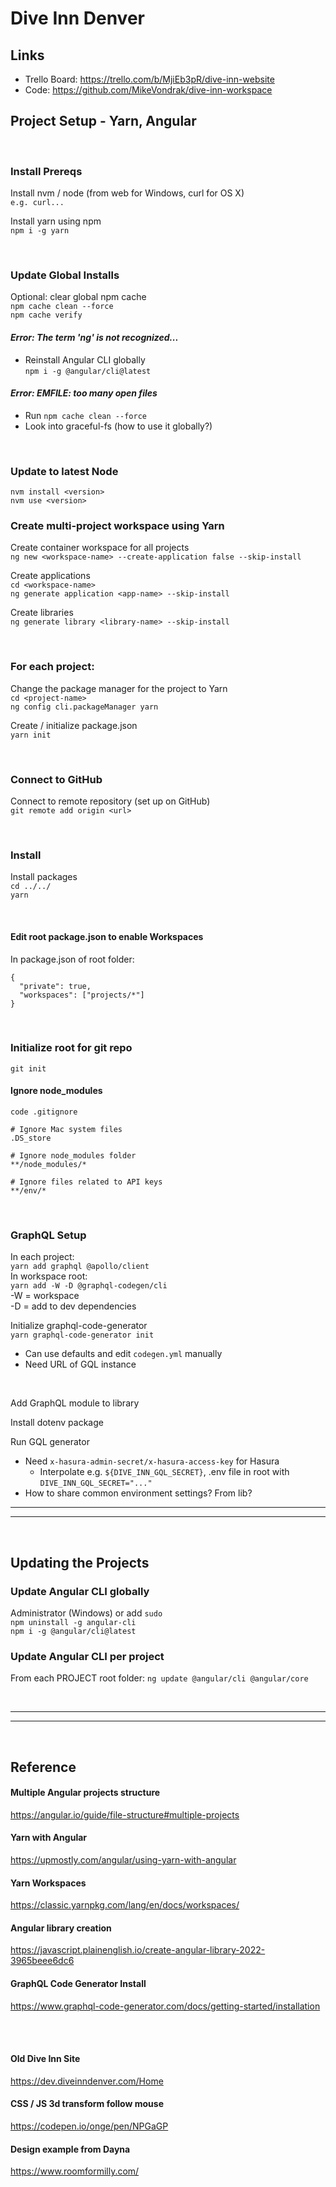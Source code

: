 # Dive Inn Denver<br>

## Links
- Trello Board: https://trello.com/b/MjiEb3pR/dive-inn-website
- Code: https://github.com/MikeVondrak/dive-inn-workspace

## Project Setup - Yarn, Angular
<br>

### **Install Prereqs**
Install nvm / node (from web for Windows, curl for OS X)<br>
`e.g. curl...`<br>

Install yarn using npm<br>
`npm i -g yarn`

<br>

### **Update Global Installs**
Optional: clear global npm cache<br>
`npm cache clean --force`<br>
`npm cache verify`<br>

#### *Error: The term 'ng' is not recognized...*
* Reinstall Angular CLI globally<br>
  `npm i -g @angular/cli@latest`
#### *Error: EMFILE: too many open files*
* Run `npm cache clean --force`
* Look into graceful-fs (how to use it globally?)

<br>

### **Update to latest Node**
`nvm install <version>`<br>
`nvm use <version>`<br>

### **Create multi-project workspace using Yarn**
Create container workspace for all projects<br>
`ng new <workspace-name> --create-application false --skip-install`<br>

Create applications<br>
`cd <workspace-name>`<br>
`ng generate application <app-name> --skip-install`

Create libraries<br>
`ng generate library <library-name> --skip-install`

<br>

### **For each project:**
Change the package manager for the project to Yarn<br>
`cd <project-name>`<br>
`ng config cli.packageManager yarn`

Create / initialize package.json<br>
`yarn init`

<br>

### **Connect to GitHub**
Connect to remote repository (set up on GitHub)<br>
`git remote add origin <url>`

<br>

### **Install** 
Install packages<br>
`cd ../../`<br>
`yarn`

<br>

#### **Edit root package.json to enable Workspaces**
In package.json of root folder:
```
{
  "private": true,
  "workspaces": ["projects/*"]
}
```

<br>

### **Initialize root for git repo**
`git init`

#### **Ignore node_modules**
`code .gitignore`
```
# Ignore Mac system files
.DS_store

# Ignore node_modules folder
**/node_modules/*

# Ignore files related to API keys
**/env/*
```

<br>

### **GraphQL Setup**
In each project:<br>
`yarn add graphql @apollo/client`<br>
In workspace root:<br>
`yarn add -W -D @graphql-codegen/cli`<br>
-W = workspace<br>-D = add to dev dependencies<br>

Initialize graphql-code-generator<br>
`yarn graphql-code-generator init`
* Can use defaults and edit `codegen.yml` manually
* Need URL of GQL instance
<br>

Add GraphQL module to library<br>

Install dotenv package


Run GQL generator<br>
* Need `x-hasura-admin-secret/x-hasura-access-key` for Hasura
  * Interpolate e.g. `${DIVE_INN_GQL_SECRET}`, .env file in root with `DIVE_INN_GQL_SECRET="..."`
* How to share common environment settings? From lib?

---

---

<br>

## Updating the Projects

### **Update Angular CLI globally**
Administrator (Windows) or add `sudo`<br>
`npm uninstall -g angular-cli`<br>
`npm i -g @angular/cli@latest`<br>

### **Update Angular CLI per project**
From each PROJECT root folder:
`ng update @angular/cli @angular/core`

<br>

---

---

<br>

## Reference

#### Multiple Angular projects structure
https://angular.io/guide/file-structure#multiple-projects

#### Yarn with Angular
https://upmostly.com/angular/using-yarn-with-angular

#### Yarn Workspaces
https://classic.yarnpkg.com/lang/en/docs/workspaces/

#### Angular library creation
https://javascript.plainenglish.io/create-angular-library-2022-3965beee6dc6

#### GraphQL Code Generator Install
https://www.graphql-code-generator.com/docs/getting-started/installation

<br><br>

#### Old Dive Inn Site
https://dev.diveinndenver.com/Home

#### CSS / JS 3d transform follow mouse
https://codepen.io/onge/pen/NPGaGP

#### Design example from Dayna
https://www.roomformilly.com/